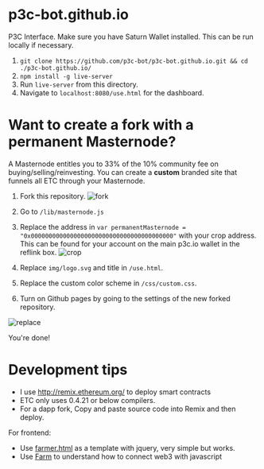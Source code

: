 # p3c-bot.github.io
P3C Interface. Make sure you have Saturn Wallet installed. This can be run locally if necessary.

1. ```git clone https://github.com/p3c-bot/p3c-bot.github.io.git && cd ./p3c-bot.github.io/```
1. ```npm install -g live-server```
1. Run ```live-server``` from this directory.
1. Navigate to `localhost:8080/use.html` for the dashboard.

# Want to create a fork with a permanent Masternode?
A Masternode entitles you to 33% of the 10% community fee on buying/selling/reinvesting. You can create a **custom** branded site that funnels all ETC through your Masternode.

1. Fork this repository.
 ![fork](/doc-assets/fork.png)

1. Go to `/lib/masternode.js`
1. Replace the address in `var permanentMasternode = "0x0000000000000000000000000000000000000000"` with your crop address. This can be found for your account on the main p3c.io wallet in the reflink box. 
![crop](/doc-assets/crop.png)
1. Replace `img/logo.svg` and title in `/use.html`.
1. Replace the custom color scheme in `/css/custom.css`.
1. Turn on Github pages by going to the settings of the new forked repository.

![replace](/doc-assets/turnon.png)

You're done!

# Development tips
- I use http://remix.ethereum.org/ to deploy smart contracts
- ETC only uses 0.4.21 or below compilers.
- For a dapp fork, Copy and paste source code into Remix and then deploy.

For frontend:
- Use [farmer.html](p3c.io/farmer.html) as a template with jquery, very simple but works.
- Use [Farm](https://github.com/p3c-bot/p3c-bot.github.io/blob/master/lib/farmer.js) to understand how to connect web3 with javascript
